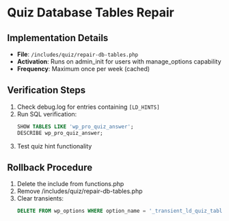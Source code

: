 # Quiz Database Tables Repair

## Implementation Details
- **File**: `/includes/quiz/repair-db-tables.php`
- **Activation**: Runs on admin_init for users with manage_options capability
- **Frequency**: Maximum once per week (cached)

## Verification Steps
1. Check debug.log for entries containing `[LD_HINTS]`
2. Run SQL verification:
   ```sql
   SHOW TABLES LIKE 'wp_pro_quiz_answer';
   DESCRIBE wp_pro_quiz_answer;
   ```
3. Test quiz hint functionality

## Rollback Procedure
1. Delete the include from functions.php
2. Remove /includes/quiz/repair-db-tables.php
3. Clear transients:
   ```sql
   DELETE FROM wp_options WHERE option_name = '_transient_ld_quiz_tables_verified';
   ```
